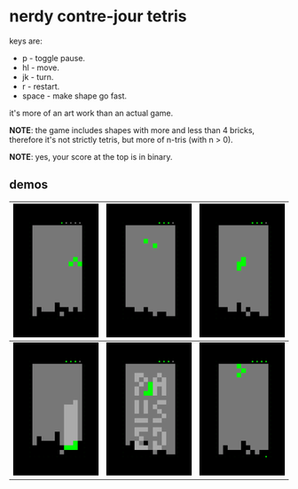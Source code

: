 
# nerdy contre-jour tetris

keys are:

 - p     - toggle pause.
 - hl    - move.
 - jk    - turn.
 - r     - restart.
 - space - make shape go fast.

it's more of an art work than an actual game.

**NOTE**: the game includes shapes with more and less than 4 bricks, therefore it's
not strictly tetris, but more of n-tris (with n > 0).

**NOTE**: yes, your score at the top is in binary.

## demos

| <img width='166' alt='demo' src='./demo/08fe6df026f981ab8305.png'> | <img width='166' alt='demo' src='./demo/4a8bb691b238b2f5ea92.png'> | <img width='166' alt='demo' src='./demo/6ee649c50a4514c61026.png'> |
|:------------------------------------------------------------------:|:------------------------------------------------------------------:|:------------------------------------------------------------------:|
| <img width='166' alt='demo' src='./demo/d84e40254070093bc5c4.png'> | <img width='166' alt='demo' src='./demo/ee2c5ec6275a8f07f031.png'> | <img width='166' alt='demo' src='./demo/fc2c11c3a3033af9036f.png'> |
